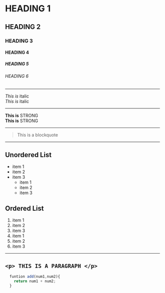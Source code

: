 # HEADING 1
## HEADING 2
### HEADING 3
#### HEADING 4
##### HEADING 5
###### HEADING 6

---

*This is* italic <br>
_This is_ italic

---
**This is** STRONG <br>
__This is__ STRONG

---

> This is a blockquote

---

## Unordered List
* item 1
* item 2
* item 3
  * item 1
  * item 2
  * item 3
 
## Ordered List 
1. item 1
1. item 2
1. item 3
  2. item 1
  2. item 2
  2. item 3
---
`<p> THIS IS A PARAGRAPH </p>`
---

```javascript
  funtion add(num1,num2){
    return num1 + num2;
  }
```
